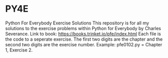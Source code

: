 # PY4E
Python For Everybody Exercise Solutions
This repository is for all my solutions to the exercise problems within Python for Everybody by Charles Severance. 
Link to book: https://books.trinket.io/pfe/index.html 
Each file is the code to a seperate exercise. The first two digits are the chapter and the second two digits are the exercise number. Example: pfe0102.py = Chapter 1, Exercise 2. 
